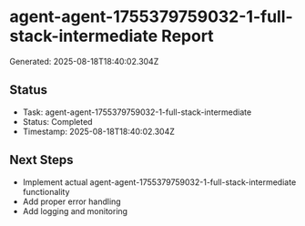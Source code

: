 # agent-agent-1755379759032-1-full-stack-intermediate Report

Generated: 2025-08-18T18:40:02.304Z

## Status
- Task: agent-agent-1755379759032-1-full-stack-intermediate
- Status: Completed
- Timestamp: 2025-08-18T18:40:02.304Z

## Next Steps
- Implement actual agent-agent-1755379759032-1-full-stack-intermediate functionality
- Add proper error handling
- Add logging and monitoring
